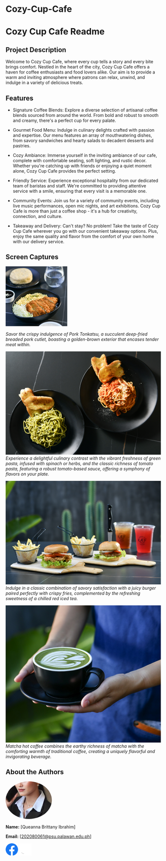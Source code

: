 # Cozy-Cup-Cafe
# Cozy Cup Cafe Readme

## Project Description
Welcome to Cozy Cup Cafe, where every cup tells a story and every bite brings comfort. Nestled in the heart of the city, Cozy Cup Cafe offers a haven for coffee enthusiasts and food lovers alike. Our aim is to provide a warm and inviting atmosphere where patrons can relax, unwind, and indulge in a variety of delicious treats.

## Features
- Signature Coffee Blends: Explore a diverse selection of artisanal coffee blends sourced from around the world. From bold and robust to smooth and creamy, there's a perfect cup for every palate.

- Gourmet Food Menu: Indulge in culinary delights crafted with passion and expertise. Our menu features an array of mouthwatering dishes, from savory sandwiches and hearty salads to decadent desserts and pastries.

- Cozy Ambiance: Immerse yourself in the inviting ambiance of our cafe, complete with comfortable seating, soft lighting, and rustic decor. Whether you're catching up with friends or enjoying a quiet moment alone, Cozy Cup Cafe provides the perfect setting.

- Friendly Service: Experience exceptional hospitality from our dedicated team of baristas and staff. We're committed to providing attentive service with a smile, ensuring that every visit is a memorable one.

- Community Events: Join us for a variety of community events, including live music performances, open mic nights, and art exhibitions. Cozy Cup Cafe is more than just a coffee shop - it's a hub for creativity, connection, and culture.

- Takeaway and Delivery: Can't stay? No problem! Take the taste of Cozy Cup Cafe wherever you go with our convenient takeaway options. Plus, enjoy the same quality and flavor from the comfort of your own home with our delivery service.

## Screen Captures
<img src="img/cutlet.jpg" width="200"/>

*Savor the crispy indulgence of Pork Tonkatsu, a succulent deep-fried breaded pork cutlet, boasting a golden-brown exterior that encases tender meat within.*

![Image 2](img/pasta.jpg)
*Experience a delightful culinary contrast with the vibrant freshness of green pasta, infused with spinach or herbs, and the classic richness of tomato pasta, featuring a robust tomato-based sauce, offering a symphony of flavors on your plate.*

![Image 3](img/burger.jpg)
*Indulge in a classic combination of savory satisfaction with a juicy burger paired perfectly with crispy fries, complemented by the refreshing sweetness of a chilled red iced tea.*

![Image 4](img/matcha.jpg)
*Matcha hot coffee combines the earthy richness of matcha with the comforting warmth of traditional coffee, creating a uniquely flavorful and invigorating beverage.*

## About the Authors
<img src="img/profile.jpg" alt="Your Name" width="150" style="border-radius: 50%">

**Name:** [Queanna Brittany Ibrahim]

**Email:** [202080061@psu.palawan.edu.ph]

[<img src="img/Facebook.png" alt="Facebook" width="40">](https://www.facebook.com/iamqueannab?mibextid=JRoKGi)
[<img src="img/Github.png" alt="GitHub" width="40">](https://github.com/queanna20)
